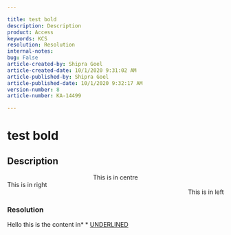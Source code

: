 ```yaml
---  

title: test bold  
description: Description  
product: Access  
keywords: KCS  
resolution: Resolution  
internal-notes:   
bug: False  
article-created-by: Shipra Goel  
article-created-date: 10/1/2020 9:31:02 AM  
article-published-by: Shipra Goel  
article-published-date: 10/1/2020 9:32:17 AM  
version-number: 8  
article-number: KA-14499

---  
```


# test bold

## Description

<div style="text-align:center;">This is in centre</div>

<div>This is in right </div>

<div style="text-align:right;">This is in left</div>




### Resolution

Hello this is the content in* * <u>UNDERLINED</u>
